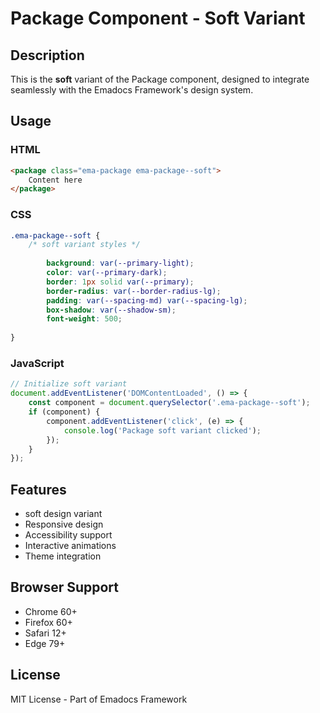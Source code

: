 # Package Component - Soft Variant

## Description
This is the **soft** variant of the Package component, designed to integrate seamlessly with the Emadocs Framework's design system.

## Usage

### HTML
```html
<package class="ema-package ema-package--soft">
    Content here
</package>
```

### CSS
```css
.ema-package--soft {
    /* soft variant styles */
    
        background: var(--primary-light);
        color: var(--primary-dark);
        border: 1px solid var(--primary);
        border-radius: var(--border-radius-lg);
        padding: var(--spacing-md) var(--spacing-lg);
        box-shadow: var(--shadow-sm);
        font-weight: 500;
    
}
```

### JavaScript
```javascript
// Initialize soft variant
document.addEventListener('DOMContentLoaded', () => {
    const component = document.querySelector('.ema-package--soft');
    if (component) {
        component.addEventListener('click', (e) => {
            console.log('Package soft variant clicked');
        });
    }
});
```

## Features
- soft design variant
- Responsive design
- Accessibility support
- Interactive animations
- Theme integration

## Browser Support
- Chrome 60+
- Firefox 60+
- Safari 12+
- Edge 79+

## License
MIT License - Part of Emadocs Framework
